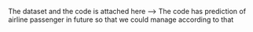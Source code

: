 The dataset and the code is attached here
--> The code has prediction of airline passenger in future so that we could manage according to that
